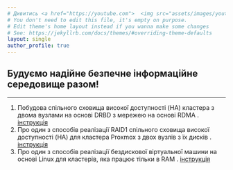 ```yaml
---
# Дивитись <a href="https://youtube.com">  <img src="assets/images/youtube.jpg" width="40" height="25" width="60" target="_blank" alt="Дивитись"></a>  
# You don't need to edit this file, it's empty on purpose.
# Edit theme's home layout instead if you wanna make some changes
# See: https://jekyllrb.com/docs/themes/#overriding-theme-defaults
layout: single
author_profile: true
---
```

## Будуємо надійне безпечне інформаційне середовище разом!
---
1. Побудова спільного сховища високої доступності (HA) кластера з двома вузлами на основі DRBD з мережею на основі RDMA . [інструкція](https://github.com/vidomenko-it/vidomenko-it.github.io/blob/main/_posts/2025-01-11-post-1.md) 
2. Про один з способів реалізації RAID1 спільного сховища високої доступності (HA) для кластера Proxmox з двох вузлів з їх дисків . [інструкція](https://github.com/vidomenko-it/vidomenko-it.github.io/blob/main/_posts/2025-01-12-post-2.md)
3. Про один з способів реалізації бездискової віртуальної машини на основі Linux для кластерів, яка працює тільки в RAM . [інструкція](https://github.com/vidomenko-it/vidomenko-it.github.io/blob/main/_posts/2025-01-24-post-3.md)

